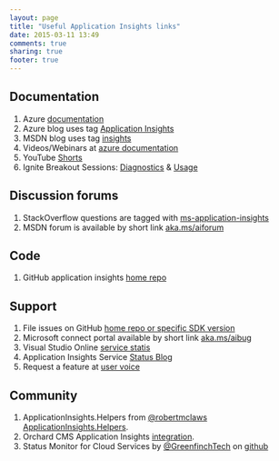 ```yaml
---
layout: page
title: "Useful Application Insights links"
date: 2015-03-11 13:49
comments: true
sharing: true
footer: true
---
```

Documentation
-------------
1. Azure [documentation](http://azure.microsoft.com/en-us/services/application-insights/)
2. Azure blog uses tag [Application Insights](https://azure.microsoft.com/en-us/blog/tag/application-insights/)
3. MSDN blog uses tag [insights](http://blogs.msdn.com/b/visualstudioalm/archive/tags/insights/)
4. Videos/Webinars at [azure documentation](http://azure.microsoft.com/documentation/videos/index/?services=application-insights)
5. YouTube [Shorts](https://www.youtube.com/channel/UCbd7i2SMUgSEDVixqzk7RPQ)
6. Ignite Breakout Sessions: [Diagnostics](https://channel9.msdn.com/Events/Ignite/2015/BRK3732) & [Usage](https://channel9.msdn.com/Events/Ignite/2015/BRK3720)


Discussion forums
-----------------
1. StackOverflow questions are tagged with [ms-application-insights](http://stackoverflow.com/questions/tagged/ms-application-insights)
2. MSDN forum is available by short link [aka.ms/aiforum](http://aka.ms/aiforum) 

Code
----
1. GitHub application insights [home repo](https://github.com/microsoft/appinsights-Home)

Support
-------
1. File issues on GitHub [home repo or specific SDK version](https://github.com/microsoft/appinsights-Home)
2. Microsoft connect portal available by short link [aka.ms/aibug](http://aka.ms/aibug)
3. Visual Studio Online [service statis](https://www.visualstudio.com/support/support-overview-vs)
4. Application Insights Service [Status Blog](http://blogs.msdn.com/b/applicationinsights-status/)
5. Request a feature at [user voice](http://aka.ms/aiuservoice)

Community
---------
1. ApplicationInsights.Helpers from [@robertmclaws](https://twitter.com/@robertmclaws) [ApplicationInsights.Helpers](https://github.com/AdvancedREI/ApplicationInsights.Helpers).
2. Orchard CMS Application Insights [integration](http://orchardazureappinsights.codeplex.com/). 
3. Status Monitor for Cloud Services by [@GreenfinchTech](https://twitter.com/GreenfinchTech) on [github](https://github.com/greenfinch/sample-net-AzureApplicationInsightsStatusMonitor/)
